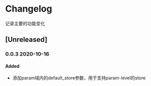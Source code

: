 # Changelog
记录主要的功能变化

## [Unreleased]
### 0.0.3 2020-10-16
#### Added
- 添加param域内的default_store参数，用于支持param-level的store